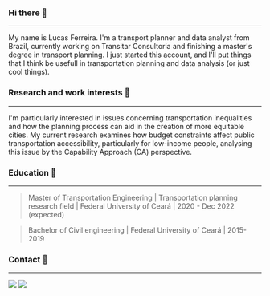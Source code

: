 


### Hi there 👋
---
My name is Lucas Ferreira. I'm a transport planner and data analyst from Brazil, currently working on Transitar Consultoria and finishing a master's degree in transport planning. I just started this account, and I'll put things that I think be usefull in transportation planning and data analysis (or just cool things).

### Research and work interests :bus:
---
I'm particularly interested in issues concerning transportation inequalities and how the planning process can aid in the creation of more equitable cities. My current research examines how budget constraints affect public transportation accessibility, particularly for low-income people, analysing this issue by the Capability Approach (CA) perspective. 

### Education :busstop:
---
> Master of Transportation Engineering | Transportation planning research field | Federal University of Ceará | 2020 - Dec 2022 (expected)

> Bachelor of Civil engineering | Federal University of Ceará | 2015-2019

### Contact :email:
---
[<img src="https://www.iconsdb.com/icons/download/color/2E3949/linkedin-4-32.png">](https://www.linkedin.com/in/lucas-sousa-ferreira/)
[<img src="https://www.iconsdb.com/icons/download/color/2E3949/github-9-32.png">](https://github.com/lucasferreira-tp)


